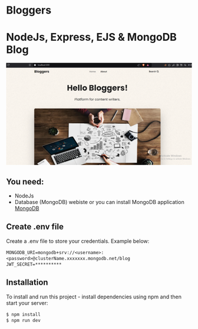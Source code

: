 # Bloggers
# NodeJs, Express, EJS & MongoDB Blog  

![alt text](/home-img.png?raw=true)

## You need:
- NodeJs
- Database (MongoDB) webiste or you can install MongoDB application [MongoDB](https://www.mongodb.com/)



## Create .env file
Create a .env file to store your credentials. Example below:

```
MONGODB_URI=mongodb+srv://<username>:<password>@clusterName.xxxxxxx.mongodb.net/blog
JWT_SECRET=**********
```

## Installation
To install and run this project - install dependencies using npm and then start your server:

```
$ npm install
$ npm run dev
```


